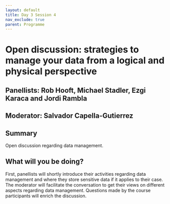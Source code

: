 ```yaml
---
layout: default
title: Day 3 Session 4
nav_exclude: true
parent: Programme
---
```


# Open discussion: strategies to manage your data from a logical and physical perspective
## Panellists: Rob Hooft, Michael Stadler, Ezgi Karaca and Jordi Rambla
## Moderator: Salvador Capella-Gutierrez

## Summary
Open discussion regarding data management.

## What will you be doing?
First, panellists will shortly introduce their activities regarding data management and where they store sensitive data if it applies to their case.
The moderator will facilitate the conversation to get their views on different aspects regarding data management. Questions made by the course participants will enrich the discussion.
